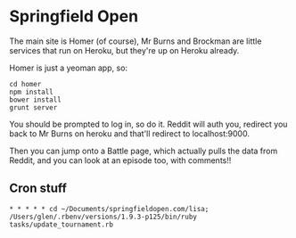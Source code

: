 # Springfield Open

The main site is Homer (of course), Mr Burns and Brockman are little services that run on Heroku, but they're up on Heroku already.

Homer is just a yeoman app, so:

    cd homer
    npm install
    bower install
    grunt server

You should be prompted to log in, so do it. Reddit will auth you, redirect you back to Mr Burns on heroku and that'll redirect to localhost:9000.

Then you can jump onto a Battle page, which actually pulls the data from Reddit, and you can look at an episode too, with comments!!

## Cron stuff

```
* * * * * cd ~/Documents/springfieldopen.com/lisa; /Users/glen/.rbenv/versions/1.9.3-p125/bin/ruby tasks/update_tournament.rb
```
